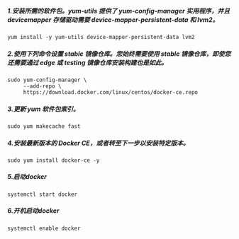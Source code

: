 ##### 1.安装所需的软件包。yum-utils 提供了 yum-config-manager 实用程序，并且 devicemapper 存储驱动需要 device-mapper-persistent-data 和 lvm2。

```linux
yum install -y yum-utils device-mapper-persistent-data lvm2
```

##### 2.使用下列命令设置 stable 镜像仓库。您始终需要使用 stable 镜像仓库，即使您还需要通过 edge 或 testing 镜像仓库安装构建也是如此。

```linux
sudo yum-config-manager \
     --add-repo \
     https://download.docker.com/linux/centos/docker-ce.repo
```

##### 3.更新 yum 软件包索引。

```linux
sudo yum makecache fast
```

##### 4.安装最新版本的 Docker CE，或者转至下一步以安装特定版本。

```linux
sudo yum install docker-ce -y
```

##### 5.启动docker

```linux
systemctl start docker
```

##### 6.开机启动docker

```
systemctl enable docker
```

